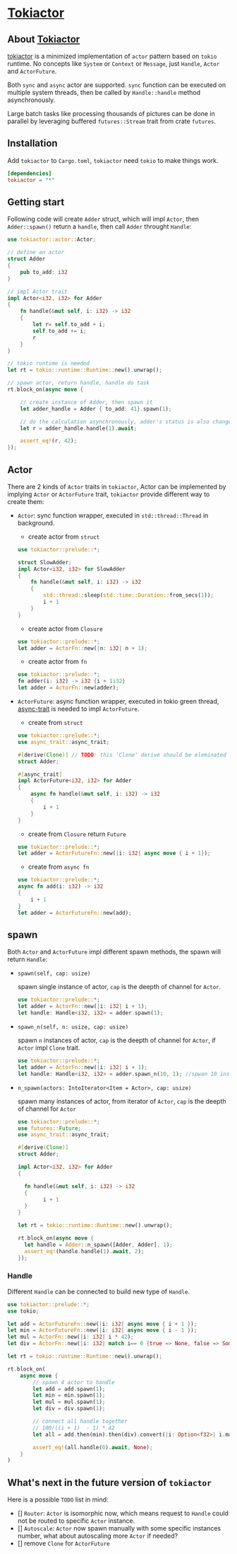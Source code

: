 # [Tokiactor](https://github.com/yexiangyu/tokiactor)

## About [Tokiactor](https://github.com/yexiangyu/tokiactor)

[tokiactor](https://github.com/yexiangyu/tokiactor) is a minimized implementation of `actor` pattern based on `tokio` runtime. No concepts like `System` or `Context` or `Message`, just `Handle`, `Actor` and `ActorFuture`.

Both `sync` and `async` actor are supported. `sync` function can be executed on multiple system threads, then be called by `Handle::handle` method asynchronously.

Large batch tasks like processing thousands of pictures can be done in parallel by leveraging buffered `futures::Stream` trait from crate `futures`.

## Installation

Add `tokiactor` to `Cargo.toml`, `tokiactor` need `tokio` to make things work.

```toml
[dependencies]
tokiactor = "*"
```

## Getting start

Following code will create `Adder` struct, which will impl `Actor`, then `Adder::spawn()` return a `handle`, then call `Adder` throught `Handle`:

```rust
use tokiactor::actor::Actor;

// define an actor
struct Adder
{
	pub to_add: i32
}

// impl Actor trait
impl Actor<i32, i32> for Adder
{
	fn handle(&mut self, i: i32) -> i32
	{
		let r= self.to_add + i;
		self.to_add += i;
		r
	}
}

// tokio runtime is needed
let rt = tokio::runtime::Runtime::new().unwrap();

// spawn actor, return handle, handle do task
rt.block_on(async move {

	// create instance of Adder, then spawn it
	let adder_handle = Adder { to_add: 41}.spawn(1);

	// do the calculation asynchronously, adder's status is also change.
	let r = adder_handle.handle(1).await;

	assert_eq!(r, 42);
});
```

## Actor

There are 2 kinds of `Actor` traits in `tokiactor`, Actor can be implemented by implying `Actor` or `ActorFuture` trait, `tokiactor` provide different way to create them: 

- `Actor`: sync function wrapper, executed in `std::thread::Thread` in background.

	- create actor from `struct`

	```rust
	use tokiactor::prelude::*;

	struct SlowAdder;
	impl Actor<i32, i32> for SlowAdder
	{
		fn handle(&mut self, i: i32) -> i32
		{
			std::thread::sleep(std::time::Duration::from_secs(1));
			i + 1
		}
	}
	```
	- create actor from `Closure`

	```rust
	use tokiactor::prelude::*;
	let adder = ActorFn::new(|n: i32| n + 1);
	```

	- create actor from `fn`
	```rust
	use tokiactor::prelude::*;
	fn adder(i: i32) -> i32 {i + 1i32}
	let adder = ActorFn::new(adder);
	```


- `ActorFuture`: async function wrapper, executed in tokio green thread, [async-trait](https://docs.rs/async-trait/latest/async_trait/) is needed to impl `ActorFuture`.
	- create from `struct`

	```rust
	use tokiactor::prelude::*;
	use async_trait::async_trait;

	#[derive(Clone)] // TODO: this 'Clone' derive should be eleminated in the future?;
	struct Adder;

	#[async_trait]
	impl ActorFuture<i32, i32> for Adder
	{
		async fn handle(&mut self, i: i32) -> i32
		{
			i + 1
		}
	}
	```

	- create from `Closure` return `Future`

	```rust
	use tokiactor::prelude::*;
	let adder = ActorFutureFn::new(|i: i32| async move { i + 1});
	```

	- create from `async fn`

	```rust
	use tokiactor::prelude::*;
	async fn add(i: i32) -> i32
	{
		i + 1
	}
	let adder = ActorFutureFn::new(add);
	```

## spawn

 Both `Actor` and `ActorFuture` impl different spawn methods, the spawn will return `Handle`:

 - `spawn(self, cap: usize)`

   	spawn single instance of actor, `cap` is the deepth of channel for `Actor`.

	```rust
	use tokiactor::prelude::*;
	let adder = ActorFn::new(|i: i32| i + 1);
	let handle: Handle<i32, i32> = adder.spawn(1);
	```

 - `spawn_n(self, n: usize, cap: usize)`
	
	spawn `n` instances of actor, `cap` is the deepth of channel for `Actor`, if `Actor` impl `Clone` trait.

	```rust
	use tokiactor::prelude::*;
	let adder = ActorFn::new(|i: i32| i + 1);
	let handle: Handle<i32, i32> = adder.spawn_n(10, 1); //spwan 10 instance of adder
	```
- `n_spawn(actors: IntoIterator<Item = Actor>, cap: usize)`

  spawn many instances of actor, from iterator of `Actor`, `cap` is the deepth of channel for `Actor`
  ```rust
  use tokiactor::prelude::*;
  use futures::Future;
  use async_trait::async_trait;

  #[derive(Clone)]
  struct Adder;

  impl Actor<i32, i32> for Adder
  {

	fn handle(&mut self, i: i32) -> i32 
	{
		  i + 1
	}
  }

  let rt = tokio::runtime::Runtime::new().unwrap();

  rt.block_on(async move {
	let handle = Adder::n_spawn([Adder, Adder], 1);
	assert_eq!(handle.handle(1).await, 2);
  });
  ```

### Handle

Different ```Handle``` can be connected to build new type of `Handle`.

```rust
use tokiactor::prelude::*;
use tokio;

let add = ActorFutureFn::new(|i: i32| async move { i + 1 });
let min = ActorFutureFn::new(|i: i32| async move { i - 1 });
let mul = ActorFn::new(|i: i32| i * 42);
let div = ActorFn::new(|i: i32| match i== 0 {true => None, false => Some(100.0/i as f32)});

let rt = tokio::runtime::Runtime::new().unwrap();

rt.block_on(
	async move {
		// spawn 4 actor to handle
		let add = add.spawn(1);
		let min = min.spawn(1);
		let mul = mul.spawn(1);
		let div = div.spawn(1);

		// connect all handle together
		// 100/((i + 1)  - 1) * 42
		let all = add.then(min).then(div).convert(|i: Option<f32>| i.map(|i| i as i32)).map(mul); 

		assert_eq!(all.handle(0).await, None);
	}
)
```


## What's next in the future version of `tokiactor`

Here is a possible `TODO` list in mind: 

- [] `Router`: `Actor` is isomorphic now, which means request to `Handle`  could not be routed to specific `Actor` instance. 
- [] `Autoscale`: `Actor` now spawn manually with some specific instances number, what about autoscaling more `Actor` if needed?
- [] remove `Clone` for `ActorFuture`
